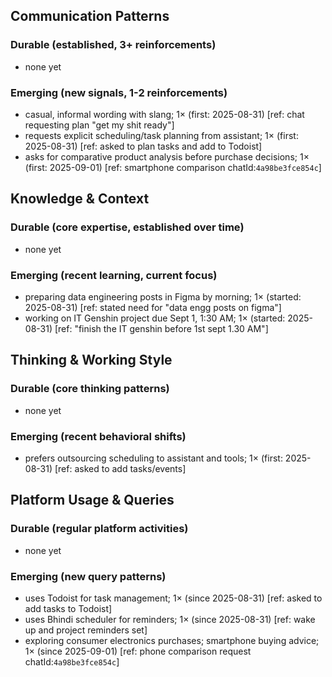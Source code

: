## Communication Patterns
### Durable (established, 3+ reinforcements)
- none yet

### Emerging (new signals, 1-2 reinforcements)
- casual, informal wording with slang; 1× (first: 2025-08-31) [ref: chat requesting plan "get my shit ready"]
- requests explicit scheduling/task planning from assistant; 1× (first: 2025-08-31) [ref: asked to plan tasks and add to Todoist]
- asks for comparative product analysis before purchase decisions; 1× (first: 2025-09-01) [ref: smartphone comparison chatId:`4a98be3fce854c`]

## Knowledge & Context
### Durable (core expertise, established over time)
- none yet

### Emerging (recent learning, current focus)
- preparing data engineering posts in Figma by morning; 1× (started: 2025-08-31) [ref: stated need for "data engg posts on figma"]
- working on IT Genshin project due Sept 1, 1:30 AM; 1× (started: 2025-08-31) [ref: "finish the IT genshin before 1st sept 1.30 AM"]

## Thinking & Working Style
### Durable (core thinking patterns)
- none yet

### Emerging (recent behavioral shifts)
- prefers outsourcing scheduling to assistant and tools; 1× (first: 2025-08-31) [ref: asked to add tasks/events]

## Platform Usage & Queries
### Durable (regular platform activities)
- none yet

### Emerging (new query patterns)
- uses Todoist for task management; 1× (since 2025-08-31) [ref: asked to add tasks to Todoist]
- uses Bhindi scheduler for reminders; 1× (since 2025-08-31) [ref: wake up and project reminders set]
- exploring consumer electronics purchases; smartphone buying advice; 1× (since 2025-09-01) [ref: phone comparison request chatId:`4a98be3fce854c`]